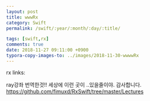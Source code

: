 ```yaml
---
layout: post
title: wwwRx
category: Swift
permalink: /swift/:year/:month/:day/:title/

tags: [swift,rx]
comments: true
date: 2018-11-27 09:11:00 +0900
typora-copy-images-to: ../images/2018-11-30-wwwwRx
---
```


rx links:

ray강좌 번역한것!! 세상에 이런 곳이 ..있을줄이야. 감사합니다. https://github.com/fimuxd/RxSwift/tree/master/Lectures

